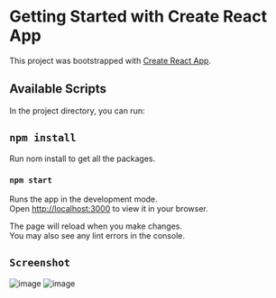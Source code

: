 # Getting Started with Create React App

This project was bootstrapped with [Create React App](https://github.com/facebook/create-react-app).


## Available Scripts

In the project directory, you can run:

## `npm install`

Run nom install to get all the packages.

### `npm start`

Runs the app in the development mode.\
Open [http://localhost:3000](http://localhost:3000) to view it in your browser.

The page will reload when you make changes.\
You may also see any lint errors in the console.


## `Screenshot`
![image](https://user-images.githubusercontent.com/38276023/218300742-ec86cb4e-de0e-4fb3-bace-72134e292ece.png)
![image](https://user-images.githubusercontent.com/38276023/218300801-364c6e4a-3c9a-47c3-8204-bfef147414c1.png)

